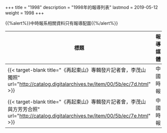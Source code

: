 +++
title = "1998"
description = "1998年的報導列表"
lastmod = 2019-05-12
weight = 1998
+++

<style>
table th:nth-of-type(2) {
	width: 200px;
}
table th:nth-of-type(3), th:nth-of-type(4) {
	width: 150px;
}
</style>

{{%alert%}}中時報系相關資料只有報導配圖{{%/alert%}}

標題  | 報導媒體  | 日期 | 地區
--------------|-------|------|------ 
{{< target-blank title="《再起東山》專輯發片記者會，李茂山獨照" url="http://catalog.digitalarchives.tw/item/00/5b/ec/7d.html" >}} | 中國時報 | 1998年09月23日 |  台灣
{{< target-blank title="《再起東山》專輯發片記者會，李茂山與方芳芳合照" url="http://catalog.digitalarchives.tw/item/00/5b/ec/7e.html" >}} | 中國時報 | 1998年09月23日 |  台灣
